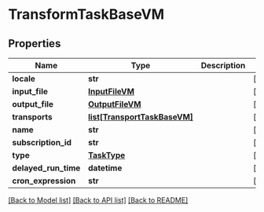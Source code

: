 # TransformTaskBaseVM


## Properties
Name | Type | Description | Notes
------------ | ------------- | ------------- | -------------
**locale** | **str** |  | [optional] 
**input_file** | [**InputFileVM**](InputFileVM.md) |  | [optional] 
**output_file** | [**OutputFileVM**](OutputFileVM.md) |  | [optional] 
**transports** | [**list[TransportTaskBaseVM]**](TransportTaskBaseVM.md) |  | [optional] 
**name** | **str** |  | [optional] 
**subscription_id** | **str** |  | [optional] 
**type** | [**TaskType**](TaskType.md) |  | [optional] 
**delayed_run_time** | **datetime** |  | [optional] 
**cron_expression** | **str** |  | [optional] 

[[Back to Model list]](../README.md#documentation-for-models) [[Back to API list]](../README.md#documentation-for-api-endpoints) [[Back to README]](../README.md)


